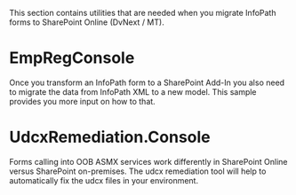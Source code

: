 This section contains utilities that are needed when you migrate InfoPath forms to SharePoint Online (DvNext / MT).

# EmpRegConsole #
Once you transform an InfoPath form to a SharePoint Add-In you also need to migrate the data from InfoPath XML to a new model. This sample provides you more input on how to that.

# UdcxRemediation.Console #
Forms calling into OOB ASMX services work differently in SharePoint Online versus SharePoint on-premises. The udcx remediation tool will help to automatically fix the udcx files in your environment.